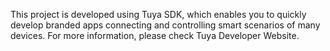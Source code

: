 This project is developed using Tuya SDK, which enables you to quickly develop branded apps connecting and controlling smart scenarios of many devices. 
For more information, please check Tuya Developer Website. 
